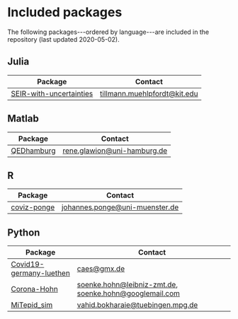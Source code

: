 # Included packages

The following packages---ordered by language---are included in the repository (last updated 2020-05-02).

## Julia
| Package | Contact |
| --- | --- |
| [SEIR-with-uncertainties](https://github.com/timueh/PandemicModeling) | tillmann.muehlpfordt@kit.edu |

## Matlab
| Package | Contact |
| --- | --- |
| [QEDhamburg](https://github.com/QEDHamburg/covid19) | rene.glawion@uni-hamburg.de |

## R
| Package | Contact |
| --- | --- |
| [coviz-ponge](https://github.com/JohannesPonge/coviz) | johannes.ponge@uni-muenster.de |

## Python
| Package | Contact |
| --- | --- |
| [Covid19-germany-luethen](https://github.com/ulilueth/covid19-germany) | caes@gmx.de |
| [Corona-Hohn](https://github.com/soenkehohn/Corona) | soenke.hohn@leibniz-zmt.de, soenke.hohn@googlemail.com |
| [MiTepid_sim](https://github.com/vahid-sb/MiTepid_sim.git) | vahid.bokharaie@tuebingen.mpg.de |

